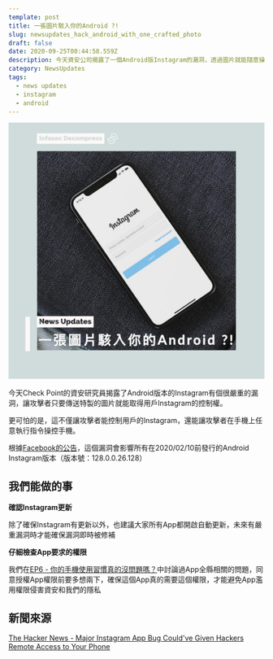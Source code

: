 ```yaml
---
template: post
title: 一張圖片駭入你的Android ?!
slug: newsupdates_hack_android_with_one_crafted_photo
draft: false
date: 2020-09-25T00:44:58.559Z
description: 今天資安公司揭露了一個Android版Instagram的漏洞，透過圖片就能隨意操作你的Instagram，還能取得手機控制權執行別的程式碼！
category: NewsUpdates
tags:
  - news updates
  - instagram
  - android
---
```

![](/media/instagram_vulnerability_cover.jpg)

今天Check Point的資安研究員揭露了Android版本的Instagram有個很嚴重的漏洞，讓攻擊者只要傳送特製的圖片就能取得用戶Instagram的控制權。

更可怕的是，這不僅讓攻擊者能控制用戶的Instagram，還能讓攻擊者在手機上任意執行指令操控手機。

根據[Facebook的公告](https://www.facebook.com/security/advisories/cve-2020-1895)，這個漏洞會影響所有在2020/02/10前發行的Android Instagram版本（版本號：128.0.0.26.128）

## 我們能做的事

**確認Instagram更新**

除了確保Instagram有更新以外，也建議大家所有App都開啟自動更新，未來有嚴重漏洞時才能確保漏洞即時被修補

**仔細檢查App要求的權限**

我們在[EP6 - 你的手機使用習慣真的沒問題嗎？](/posts/ep6-are-you-using-your-phone-safely/)中討論過App全縣相關的問題，同意授權App權限前要多想兩下，確保這個App真的需要這個權限，才能避免App濫用權限侵害資安和我們的隱私

## 新聞來源

[The Hacker News - Major Instagram App Bug Could've Given Hackers Remote Access to Your Phone](https://thehackernews.com/2020/09/instagram-android-hack.html)